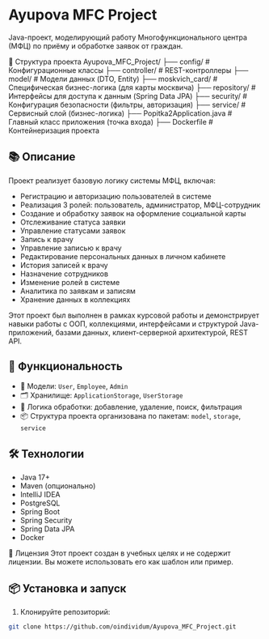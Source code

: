 # Ayupova MFC Project

Java-проект, моделирующий работу Многофункционального центра (МФЦ) по приёму и обработке заявок от граждан.

📁 Структура проекта
Ayupova_MFC_Project/
├── config/             # Конфигурационные классы
├── controller/         # REST-контроллеры
├── model/              # Модели данных (DTO, Entity)
├── moskvich_card/      # Специфическая бизнес-логика (для карты москвича)
├── repository/         # Интерфейсы для доступа к данным (Spring Data JPA)
├── security/           # Конфигурация безопасности (фильтры, авторизация)
├── service/            # Сервисный слой (бизнес-логика)
├── Popitka2Application.java  # Главный класс приложения (точка входа)
├── Dockerfile          # Контейнеризация проекта


## 📚 Описание

Проект реализует базовую логику системы МФЦ, включая:

- Регистрацию и авторизацию пользователей в системе
- Реализация 3 ролей: пользователь, администратор, МФЦ-сотрудник
- Создание и обработку заявок на оформление социальной карты
- Отслеживание статуса заявки
- Управление статусами заявок
- Запись к врачу
- Управление записью к врачу
- Редактирование персональных данных в личном кабинете
- История записей к врачу
- Назначение сотрудников
- Изменение ролей в системе
- Аналитика по заявкам и записям
- Хранение данных в коллекциях

Этот проект был выполнен в рамках курсовой работы и демонстрирует навыки работы с ООП, коллекциями, интерфейсами и структурой Java-приложений, базами данных, клиент-серверной архитектурой, REST API.

## 🚀 Функциональность

- 👤 Модели: `User`, `Employee`, `Admin`
- 🗂️ Хранилище: `ApplicationStorage`, `UserStorage`
- 🔄 Логика обработки: добавление, удаление, поиск, фильтрация
- 📦 Структура проекта организована по пакетам: `model`, `storage`, `service`

## 🛠️ Технологии

- Java 17+
- Maven (опционально)
- IntelliJ IDEA
- PostgreSQL
- Spring Boot
- Spring Security
- Spring Data JPA
- Docker


📄 Лицензия
Этот проект создан в учебных целях и не содержит лицензии. Вы можете использовать его как шаблон или пример.


## 📦 Установка и запуск

1. Клонируйте репозиторий:

```bash
git clone https://github.com/oindividum/Ayupova_MFC_Project.git

